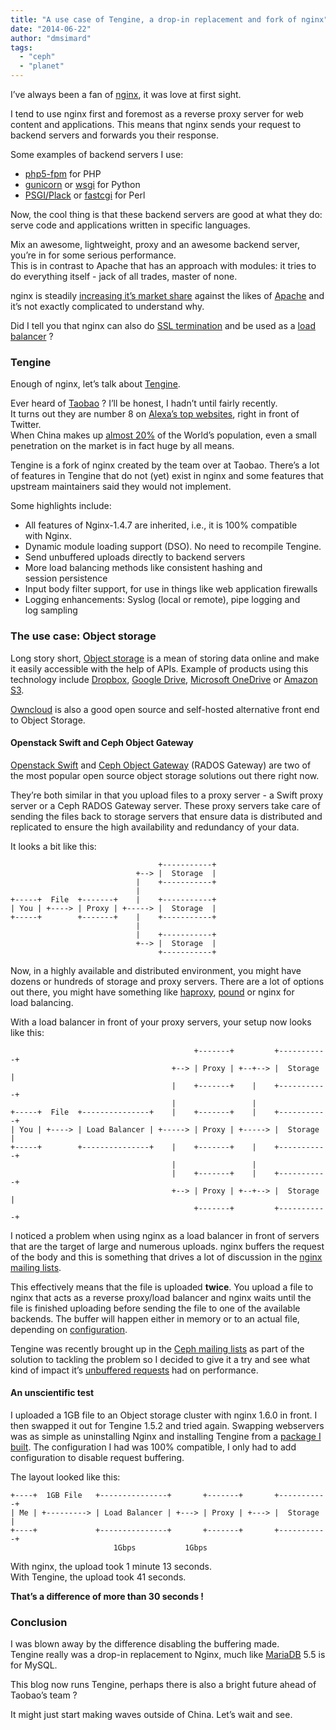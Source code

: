```yaml
---
title: "A use case of Tengine, a drop-in replacement and fork of nginx"
date: "2014-06-22"
author: "dmsimard"
tags: 
  - "ceph"
  - "planet"
---
```


I’ve always been a fan of [nginx](http://nginx.org/), it was love at first sight.

I tend to use nginx first and foremost as a reverse proxy server for web content and applications. This means that nginx sends your request to backend servers and forwards you their response.

Some examples of backend servers I use:

- [php5-fpm](http://php-fpm.org/) for PHP
- [gunicorn](http://gunicorn.org/) or [wsgi](http://wsgi.readthedocs.org/en/latest/) for Python
- [PSGI/Plack](http://plackperl.org/) or [fastcgi](http://www.fastcgi.com/) for Perl

Now, the cool thing is that these backend servers are good at what they do: serve code and applications written in specific languages.

Mix an awesome, lightweight, proxy and an awesome backend server, you’re in for some serious performance.  
This is in contrast to Apache that has an approach with modules: it tries to do everything itself - jack of all trades, master of none.

nginx is steadily [increasing it’s market share](http://news.netcraft.com/archives/2014/06/06/june-2014-web-server-survey.html) against the likes of [Apache](https://httpd.apache.org/) and it’s not exactly complicated to understand why.

Did I tell you that nginx can also do [SSL termination](http://nginx.com/resources/admin-guide/nginx-ssl-termination/) and be used as a [load balancer](http://nginx.org/en/docs/http/load_balancing.html) ?

### Tengine

Enough of nginx, let’s talk about [Tengine](http://tengine.taobao.org/).

Ever heard of [Taobao](http://www.taobao.com/market/global/index_new.php) ? I’ll be honest, I hadn’t until fairly recently.  
It turns out they are number 8 on [Alexa’s top websites](http://www.alexa.com/topsites), right in front of Twitter.  
When China makes up [almost 20%](http://www.worldpopulationstatistics.com/population-of-china-2014/) of the World’s population, even a small penetration on the market is in fact huge by all means.

Tengine is a fork of nginx created by the team over at Taobao. There’s a lot of features in Tengine that do not (yet) exist in nginx and some features that upstream maintainers said they would not implement.

Some highlights include:

- All features of Nginx-1.4.7 are inherited, i.e., it is 100% compatible with Nginx.
- Dynamic module loading support (DSO). No need to recompile Tengine.
- Send unbuffered uploads directly to backend servers
- More load balancing methods like consistent hashing and session persistence
- Input body filter support, for use in things like web application firewalls
- Logging enhancements: Syslog (local or remote), pipe logging and log sampling

### The use case: Object storage

Long story short, [Object storage](http://en.wikipedia.org/wiki/Object_storage) is a mean of storing data online and make it easily accessible with the help of APIs. Example of products using this technology include [Dropbox](https://www.dropbox.com/), [Google Drive](https://drive.google.com/), [Microsoft OneDrive](https://onedrive.live.com/) or [Amazon S3](http://aws.amazon.com/s3/).

[Owncloud](http://owncloud.org/) is also a good open source and self-hosted alternative front end to Object Storage.

#### Openstack Swift and Ceph Object Gateway

[Openstack Swift](http://docs.openstack.org/developer/swift/) and [Ceph Object Gateway](https://ceph.com/docs/master/radosgw/) (RADOS Gateway) are two of the most popular open source object storage solutions out there right now.

They’re both similar in that you upload files to a proxy server - a Swift proxy server or a Ceph RADOS Gateway server. These proxy servers take care of sending the files back to storage servers that ensure data is distributed and replicated to ensure the high availability and redundancy of your data.

It looks a bit like this:

                                     +-----------+
                                +--> |  Storage  |
                                |    +-----------+
                                |                 
    +-----+  File  +-------+    |    +-----------+
    | You | +----> | Proxy | +-----> |  Storage  |
    +-----+        +-------+    |    +-----------+
                                |                 
                                |    +-----------+
                                +--> |  Storage  |
                                     +-----------+

Now, in a highly available and distributed environment, you might have dozens or hundreds of storage and proxy servers. There are a lot of options out there, you might have something like [haproxy](http://www.haproxy.org/), [pound](http://www.apsis.ch/pound) or nginx for load balancing.

With a load balancer in front of your proxy servers, your setup now looks like this:

                                             +-------+         +-----------+
                                        +--> | Proxy | +--+--> |  Storage  |
                                        |    +-------+    |    +-----------+
                                        |                 |                 
    +-----+  File  +---------------+    |    +-------+    |    +-----------+
    | You | +----> | Load Balancer | +-----> | Proxy | +-----> |  Storage  |
    +-----+        +---------------+    |    +-------+    |    +-----------+
                                        |                 |                 
                                        |    +-------+    |    +-----------+
                                        +--> | Proxy | +--+--> |  Storage  |
                                             +-------+         +-----------+

I noticed a problem when using nginx as a load balancer in front of servers that are the target of large and numerous uploads. nginx buffers the request of the body and this is something that drives a lot of discussion in the [nginx mailing lists](http://forum.nginx.org/read.php?2,234926,234926).

This effectively means that the file is uploaded **twice**. You upload a file to nginx that acts as a reverse proxy/load balancer and nginx waits until the file is finished uploading before sending the file to one of the available backends. The buffer will happen either in memory or to an actual file, depending on [configuration](http://nginx.org/en/docs/http/ngx_http_core_module.html#client_body_buffer_size).

Tengine was recently brought up in the [Ceph mailing lists](https://www.mail-archive.com/ceph-users@lists.ceph.com/msg09979.html) as part of the solution to tackling the problem so I decided to give it a try and see what kind of impact it’s [unbuffered requests](http://tengine.taobao.org/document/http_core.html) had on performance.

#### An unscientific test

I uploaded a 1GB file to an Object storage cluster with nginx 1.6.0 in front. I then swapped it out for Tengine 1.5.2 and tried again. Swapping webservers was as simple as uninstalling Nginx and installing Tengine from a [package I built](https://github.com/dmsimard/make-tengine-deb). The configuration I had was 100% compatible, I only had to add configuration to disable request buffering.

The layout looked like this:

    +----+  1GB File   +---------------+       +-------+       +-----------+
    | Me | +---------> | Load Balancer | +---> | Proxy | +---> |  Storage  |
    +----+             +---------------+       +-------+       +-----------+
                           1Gbps           1Gbps

With nginx, the upload took 1 minute 13 seconds.  
With Tengine, the upload took 41 seconds.

**That’s a difference of more than 30 seconds !**

### Conclusion

I was blown away by the difference disabling the buffering made.  
Tengine really was a drop-in replacement to Nginx, much like [MariaDB](https://mariadb.org/) 5.5 is for MySQL.

This blog now runs Tengine, perhaps there is also a bright future ahead of Taobao’s team ?

It might just start making waves outside of China. Let’s wait and see.
